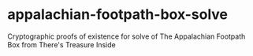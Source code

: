 # appalachian-footpath-box-solve
Cryptographic proofs of existence for solve of The Appalachian Footpath Box from There's Treasure Inside
